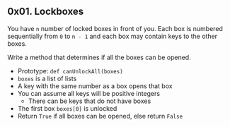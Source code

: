 ## 0x01. Lockboxes

You have `n` number of locked boxes in front of you. Each box is numbered sequentially from `0` to `n - 1` and each box may contain keys to the other boxes.

Write a method that determines if all the boxes can be opened.

- Prototype: `def canUnlockAll(boxes)`
- `boxes` is a list of lists
- A key with the same number as a box opens that box
- You can assume all keys will be positive integers
	* There can be keys that do not have boxes
- The first box `boxes[0]` is unlocked
- Return `True` if all boxes can be opened, else return `False`